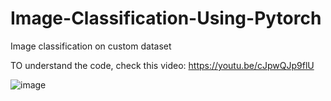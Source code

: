 # Image-Classification-Using-Pytorch
Image classification on custom dataset


TO understand the code, check this video: https://youtu.be/cJpwQJp9flU

![image](https://github.com/AarohiSingla/Image-Classification-Using-Pytorch/assets/60029146/9dadff1d-2411-4bd2-bb72-ccd3ad273024)
